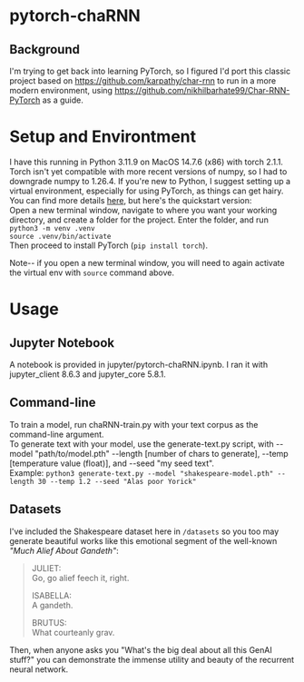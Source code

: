 # pytorch-chaRNN

## Background
I'm trying to get back into learning PyTorch, so I figured I'd port this classic project based on <https://github.com/karpathy/char-rnn> to run in a more modern environment, using <https://github.com/nikhilbarhate99/Char-RNN-PyTorch> as a guide.  


# Setup and Environtment
I have this running in Python 3.11.9 on MacOS 14.7.6 (x86) with torch 2.1.1. Torch isn't yet compatible with more recent versions of numpy, so I had to downgrade numpy to 1.26.4. 
If you're new to Python, I suggest setting up a virtual environment, especially for using PyTorch, as things can get hairy. You can find more details [here](https://docs.python.org/3/library/venv.html), but here's the quickstart version: \
Open a new terminal window, navigate to where you want your working directory, and create a folder for the project. Enter the folder, and run\
`python3 -m venv .venv`\
`source .venv/bin/activate`\
Then proceed to install PyTorch (`pip install torch`). 

Note-- if you open a new terminal window, you will need to again activate the virtual env with `source` command above.


# Usage
## Jupyter Notebook
A notebook is provided in jupyter/pytorch-chaRNN.ipynb. I ran it with jupyter_client 8.6.3 and jupyter_core 5.8.1.

## Command-line
To train a model, run chaRNN-train.py with your text corpus as the command-line argument. \
To generate text with your model, use the generate-text.py script, with --model "path/to/model.pth" --length \[number of chars to generate], --temp \[temperature value \(float)], and --seed "my seed text". \
Example: `python3 generate-text.py --model "shakespeare-model.pth" --length 30 --temp 1.2 --seed "Alas poor Yorick"`

## Datasets
I've included the Shakespeare dataset here in `/datasets` so you too may generate beautiful works like this emotional segment of the well-known *"Much Alief About Gandeth"*:

>JULIET:\
>Go, go alief feech it, right.
>
>ISABELLA:\
>A gandeth.
>
>BRUTUS:\
>What courteanly grav.  


Then, when anyone asks you "What's the big deal about all this GenAI stuff?" you can demonstrate the immense utility and beauty of the recurrent neural network.  











